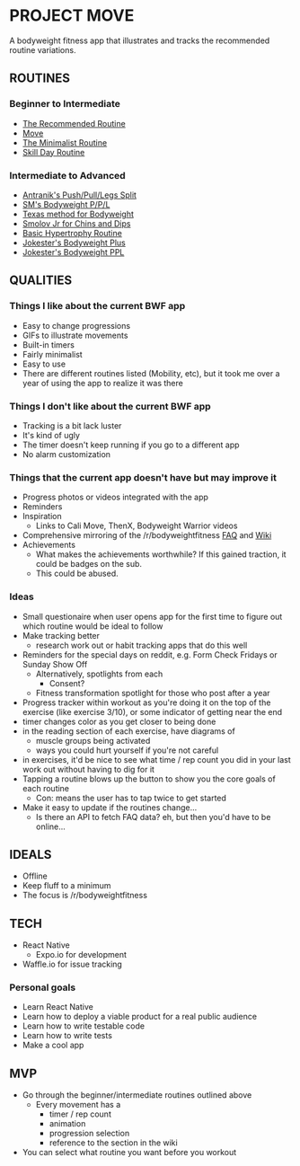 # PROJECT MOVE

A bodyweight fitness app that illustrates and tracks the recommended routine variations.

## ROUTINES

### Beginner to Intermediate

* [The Recommended Routine](https://www.reddit.com/r/bodyweightfitness/wiki/kb/recommended_routine)
* [Move](https://www.reddit.com/r/bodyweightfitness/wiki/move)
* [The Minimalist Routine](https://www.reddit.com/r/bodyweightfitness/wiki/minroutine)
* [Skill Day Routine](https://www.reddit.com/r/bodyweightfitness/wiki/kb/skillday)

### Intermediate to Advanced

* [Antranik's Push/Pull/Legs Split](http://antranik.org/bodyweight-training/)
* [SM's Bodyweight P/P/L](https://www.reddit.com/r/bodyweightfitness/wiki/sm/ppl)
* [Texas method for Bodyweight](https://www.reddit.com/r/bodyweightfitness/comments/3dhxyk/concept_wednesday_adapting_the_texas_method/)
* [Smolov Jr for Chins and Dips](https://www.reddit.com/r/bodyweightfitness/comments/3e70kx/concept_wednesday_smolov_jr_for_weighted_chins/)
* [Basic Hypertrophy Routine](https://www.reddit.com/r/bodyweightfitness/comments/821o5o/bobs_basic_bwf_bhypertrophy_broutine/)
* [Jokester's Bodyweight Plus](https://www.reddit.com/r/bodyweightfitness/wiki/bwplus)
* [Jokester's Bodyweight PPL](https://www.reddit.com/r/bodyweightfitness/wiki/move/phase5/bwppl)

## QUALITIES

### Things I like about the current BWF app

* Easy to change progressions
* GIFs to illustrate movements
* Built-in timers
* Fairly minimalist
* Easy to use
* There are different routines listed (Mobility, etc), but it took me over a year of using the app to realize it was there

### Things I don't like about the current BWF app

* Tracking is a bit lack luster
* It's kind of ugly
* The timer doesn't keep running if you go to a different app
* No alarm customization

### Things that the current app doesn't have but may improve it

* Progress photos or videos integrated with the app
* Reminders
* Inspiration
  * Links to Cali Move, ThenX, Bodyweight Warrior videos
* Comprehensive mirroring of the /r/bodyweightfitness [FAQ](https://www.reddit.com/r/bodyweightfitness/wiki/faq) and [Wiki](https://www.reddit.com/r/bodyweightfitness/wiki/index)
* Achievements
  * What makes the achievements worthwhile? If this gained traction, it could be badges on the sub.
  * This could be abused.

### Ideas

* Small questionaire when user opens app for the first time to figure out which routine would be ideal to follow
* Make tracking better
  * research work out or habit tracking apps that do this well
* Reminders for the special days on reddit, e.g. Form Check Fridays or Sunday Show Off
  * Alternatively, spotlights from each
    * Consent?
  * Fitness transformation spotlight for those who post after a year
* Progress tracker within workout as you're doing it on the top of the exercise (like exercise 3/10),  or some indicator of getting near the end
* timer changes color as you get closer to being done
* in the reading section of each exercise, have diagrams of
  * muscle groups being activated
  * ways you could hurt yourself if you're not careful
* in exercises, it'd be nice to see what time / rep count you did in your last work out without having to dig for it
* Tapping a routine blows up the button to show you the core goals of each routine
  * Con: means the user has to tap twice to get started
* Make it easy to update if the routines change...
  * Is there an API to fetch FAQ data? eh, but then you'd have to be online...

## IDEALS

* Offline
* Keep fluff to a minimum
* The focus is /r/bodyweightfitness

## TECH

* React Native
  * Expo.io for development
* Waffle.io for issue tracking

### Personal goals

* Learn React Native
* Learn how to deploy a viable product for a real public audience
* Learn how to write testable code
* Learn how to write tests
* Make a cool app

## MVP

* Go through the beginner/intermediate routines outlined above
  * Every movement has a
    * timer / rep count
    * animation
    * progression selection
    * reference to the section in the wiki
* You can select what routine you want before you workout
